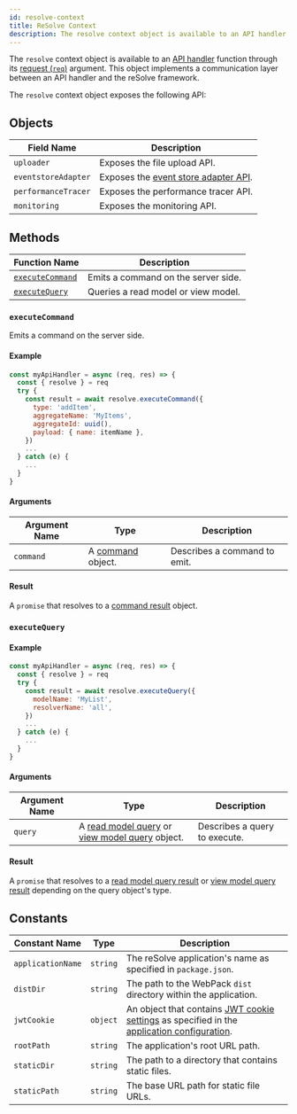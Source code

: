 ```yaml
---
id: resolve-context
title: ReSolve Context
description: The resolve context object is available to an API handler function through its request (req) argument. This object implements a communication layer between an API handler and the reSolve framework.
---
```


The `resolve` context object is available to an [API handler](api-handler.md) function through its [request (`req`)](api-handler.md#request) argument. This object implements a communication layer between an API handler and the reSolve framework.

The `resolve` context object exposes the following API:

## Objects

| Field Name          | Description                                                       |
| ------------------- | ----------------------------------------------------------------- |
| `uploader`          | Exposes the file upload API.                                      |
| `eventstoreAdapter` | Exposes the [event store adapter API](../event-store-adapter.md). |
| `performanceTracer` | Exposes the performance tracer API.                               |
| `monitoring`        | Exposes the monitoring API.                                       |

## Methods

| Function Name                       | Description                         |
| ----------------------------------- | ----------------------------------- |
| [`executeCommand`](#executecommand) | Emits a command on the server side. |
| [`executeQuery`](#executequery)     | Queries a read model or view model. |

### `executeCommand`

Emits a command on the server side.

#### Example

```js
const myApiHandler = async (req, res) => {
  const { resolve } = req
  try {
    const result = await resolve.executeCommand({
      type: 'addItem',
      aggregateName: 'MyItems',
      aggregateId: uuid(),
      payload: { name: itemName },
    })
    ...
  } catch (e) {
    ...
  }
}
```

#### Arguments

| Argument Name | Type                                              | Description                  |
| ------------- | ------------------------------------------------- | ---------------------------- |
| `command`     | A [command](../command.md#command-object) object. | Describes a command to emit. |

#### Result

A `promise` that resolves to a [command result](../command.md#command-result-object) object.

### `executeQuery`

#### Example

```js
const myApiHandler = async (req, res) => {
  const { resolve } = req
  try {
    const result = await resolve.executeQuery({
      modelName: 'MyList',
      resolverName: 'all',
    })
    ...
  } catch (e) {
    ...
  }
}
```

#### Arguments

| Argument Name | Type                                                                                                                         | Description                   |
| ------------- | ---------------------------------------------------------------------------------------------------------------------------- | ----------------------------- |
| `query `      | A [read model query](../read-model/query.md#query-object) or [view model query](../view-model/query.md#query-object) object. | Describes a query to execute. |

#### Result

A `promise` that resolves to a [read model query result](../read-model/query.md#result-object) or [view model query result](../view-model/query.md#result-object) depending on the query object's type.

## Constants

| Constant Name     | Type     | Description                                                                                                                                                                     |
| ----------------- | -------- | ------------------------------------------------------------------------------------------------------------------------------------------------------------------------------- |
| `applicationName` | `string` | The reSolve application's name as specified in `package.json`.                                                                                                                  |
| `distDir`         | `string` | The path to the WebPack `dist` directory within the application.                                                                                                                |
| `jwtCookie`       | `object` | An object that contains [JWT cookie settings](../../application-configuration.md#jwtcookie) as specified in the [application configuration](../../application-configuration.md). |
| `rootPath`        | `string` | The application's root URL path.                                                                                                                                                |
| `staticDir`       | `string` | The path to a directory that contains static files.                                                                                                                             |
| `staticPath`      | `string` | The base URL path for static file URLs.                                                                                                                                         |
